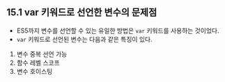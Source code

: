 ## 15.1 var 키워드로 선언한 변수의 문제점

- ES5까지 변수를 선언할 수 있는 유일한 방법은 `var` 키워드를 사용하는 것이었다.
- `var` 키워드로 선언된 변수는 다음과 같은 특징이 있다.

1. 변수 중복 선언 가능
2. 함수 레벨 스코프
3. 변수 호이스팅